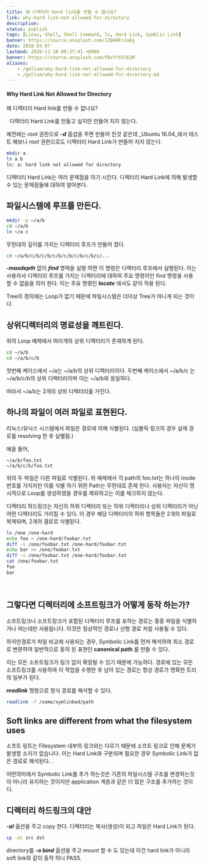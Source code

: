 ```yaml
---
title: 왜 디렉터리 Hard link를 만들 수 없나요?
link: why-hard-link-not-allowed-for-directory
description: 
status: publish
tags: [Linux, Shell, Shell Command, ln, Hard Link, Symblic Link]
banner: https://source.unsplash.com/JZ8AHFr2aEg
date: 2018-03-07
lastmod: 2020-11-16 09:37:41 +0900
banner: https://source.unsplash.com/PDxYfXVlK2M
aliases:
    - /gollum/why-hard-link-not-allowed-for-directory
    - /gollum/why-hard-link-not-allowed-for-directory.md
---
```


#### Why Hard Link Not Allowed for Directory
왜 디렉터리 Hard link를 만들 수 없나요?

  디렉터리 Hard Link를 만들고 싶지만 만들어 지지 않는다. 

예전에는 _root_ 권한으로 _**-d**_ 옵셥을 주면 만들어 진것 같은데 _Ubuntu 16.04_에서 테스트 해보니 _root_ 권한으로도 디렉터리 Hard Link가 만들어 지지 않는다. 
    
```bash    
mkdir a
ln a b
ln: a: hard link not allowed for directory
```
<!--more-->

디렉터리 Hard Link는 여러 문제점을 야기 시킨다. 디렉터리 Hard Link에 의해 발생할 수 있는 문제점들에 대하여 알아본다. 

## 파일시스템에 루프를 만든다.
    
```bash    
mkdir -p ~/a/b
cd ~/a/b
ln ~/a c
```

<!--more-->

무한대의 깊이를 가지는 디렉터리 루프가 만들어 졌다. 
    
```bash    
cd ~/a/b/c/b/c/b/c/b/c/b/c/b/c/b/c/...
```
    

_**-maxdepth**_ 없이 _**find**_ 명력을 실행 하면 이 명령은 디렉터리 루프에서 실행된다. 이는 사용자사 디렉터리 루프를 가지는 디렉터리에 대하여 주요 명령어인 find 명령을 사용 할 수 없음을 의미 한다. 이는 주요 명령인 _**locate**_ 에서도 같이 적용 된다. 

Tree의 정의에는 Loop가 없기 때문에 파일시스템은 더이상 Tree가 아니게 되는 것이다. 

## 상위디렉터리의 명료성을 깨트린다.

위의 Loop 예제에서 여러개의 상위 디렉터리가 존재하게 된다. 
    
```bash
cd ~/a/b
cd ~/a/b/c/b
```

첫번째 케이스에서 ~/a는 ~/a/b의 상위 디렉터리이다. 두번째 케이스에서 ~/a/b/c 는 ~/a/b/c/b의 상위 디렉터리이며 이는 ~/a/b와 동일하다. 

따라서 ~/a/b는 2개의 상위 디렉터리를 가진다. 

## 하나의 파일이 여러 파일로 표현된다.

리눅스/유닉스 시스템에서 파일은 경로에 의해 식별된다. (심볼릭 링크의 경우 실제 경로를 resolving 한 후 실별됨.) 

예을 들어, 
    
```    
~/a/b/foo.txt
~/a/b/c/b/foo.txt
```
    

위의 두 파일은 다른 파일로 식별된다. 위 예제에서 각 path의 foo.txt는 하나의 inode 번호를 가지지만 이를 식별 하기 위한 Path는 무한대로 존제 한다. 사용자는 자신이 명시적으로 Loop를 생성하였을 경우를 제외하고는 이를 체크하지 않는다. 

디렉터리 하드링크는 자신의 하위 디렉터리 또는 하위 디렉터리나 상위 디렉터리가 아닌 어떤 디렉터리도 가리킬 수 있다. 이 경우 해당 디렉터리의 하위 항목들은 2개의 파일로 복제되며, 2개의 결로로 식별된다. 
    
```bash    
ln /one /one-hard 
echo foo > /one-hard/foobar.txt 
diff -s /one/foobar.txt /one-hard/foobar.txt
echo bar >> /one/foobar.txt 
diff -s /one/foobar.txt /one-hard/foobar.txt 
cat /one/foobar.txt 
foo 
bar
```
    

 

## 그렇다면 디렉터리에 소프트링크가 어떻게 동작 하는가?

소프트링크나 소프트링크가 포함된 디렉터리 루프를 포하는 경로는 종종 파일을 식별하거나 여는데만 사용됩니다. 이것은 정상적인 경로나 선형 경로 처럼 사용될 수 있다. 

하지만경로가 파일 비교에 사용되는 경우, Symbolic Link를 먼저 해석하여 최소 경로로 변환하여 일반적으로 동의 된 표현인 **canonical path** 를 만들 수 있다. 

이는 모든 소프트링크가 링크 없이 확장될 수 있기 때문에 가능하다. 경로에 있는 모든 소프트링크를 사용하여 이 작업을 수행한 후 남아 있는 경로는 항상 경로가 명확한 트리의 일부가 된다. 

_**readlink**_ 명령으로 정식 경로를 해석할 수 있다. 
    
```bash    
readlink -f /some/symlinked/path
```
    

## Soft links are different from what the filesystem uses

소프트 링트는 Filesystem 내부의 링크와는 다르기 때문에 소프트 링크로 인해 문제가 발생할 소지가 없습니다. 이는 Hard Link와 구분되며 필요한 경우 Symbolic Link가 없은 경로로 해석된다. . 

어떤의미에서 Symbolic Link를 추가 하는것은 기존의 파일시스템 구조를 변경하는것이 아니라 유지하는 것이지만 application 계층과 같은 더 많은 구조를 추가하는 것이다. 

## 디렉터리 하드링크의 대안

**_-al_** 옵션을 주고 copy 한다. 디렉터리는 복사(생성)이 되고 파일은 Hard Link가 된다. 
    
```bash    
cp -al src dst
```
directory를 _**-o bind**_ 옵션을 주고 _mount_ 할 수 도 있는데 이건 hard link가 아니라 soft link와 같이 동작 하니 PASS.

